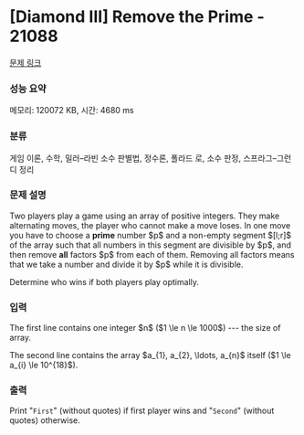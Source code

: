 # [Diamond III] Remove the Prime - 21088 

[문제 링크](https://www.acmicpc.net/problem/21088) 

### 성능 요약

메모리: 120072 KB, 시간: 4680 ms

### 분류

게임 이론, 수학, 밀러–라빈 소수 판별법, 정수론, 폴라드 로, 소수 판정, 스프라그–그런디 정리

### 문제 설명

<p>Two players play a game using an array of positive integers. They make alternating moves, the player who cannot make a move loses. In one move you have to choose a <strong>prime</strong> number $p$ and a non-empty segment $[l;r]$ of the array such that all numbers in this segment are divisible by $p$, and then remove <strong>all</strong> factors $p$ from each of them. Removing all factors means that we take a number and divide it by $p$ while it is divisible.</p>

<p>Determine who wins if both players play optimally.</p>

### 입력 

 <p>The first line contains one integer $n$ ($1 \le n \le 1000$) --- the size of array.</p>

<p>The second line contains the array $a_{1}, a_{2}, \ldots, a_{n}$ itself ($1 \le a_{i} \le 10^{18}$).</p>

### 출력 

 <p>Print "<code>First</code>" (without quotes) if first player wins and "<code>Second</code>" (without quotes) otherwise.</p>

